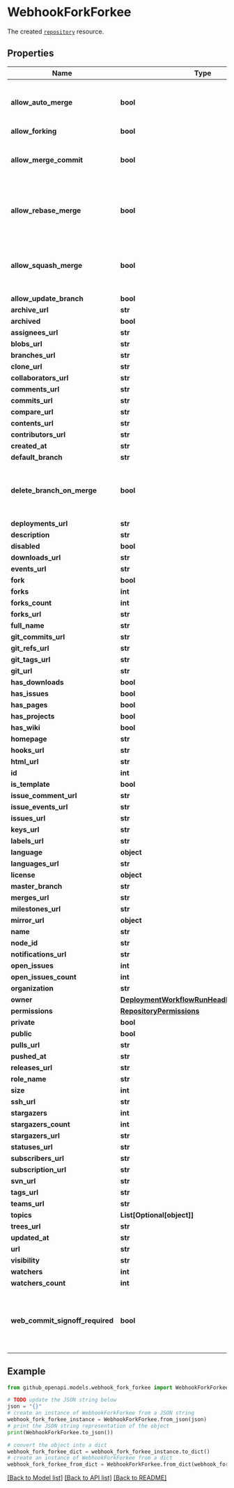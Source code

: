 # WebhookForkForkee

The created [`repository`](https://docs.github.com/rest/repos/repos#get-a-repository) resource.

## Properties

Name | Type | Description | Notes
------------ | ------------- | ------------- | -------------
**allow_auto_merge** | **bool** | Whether to allow auto-merge for pull requests. | [optional] [default to False]
**allow_forking** | **bool** |  | [optional] 
**allow_merge_commit** | **bool** | Whether to allow merge commits for pull requests. | [optional] [default to True]
**allow_rebase_merge** | **bool** | Whether to allow rebase merges for pull requests. | [optional] [default to True]
**allow_squash_merge** | **bool** | Whether to allow squash merges for pull requests. | [optional] [default to True]
**allow_update_branch** | **bool** |  | [optional] 
**archive_url** | **str** |  | 
**archived** | **bool** |  | 
**assignees_url** | **str** |  | 
**blobs_url** | **str** |  | 
**branches_url** | **str** |  | 
**clone_url** | **str** |  | 
**collaborators_url** | **str** |  | 
**comments_url** | **str** |  | 
**commits_url** | **str** |  | 
**compare_url** | **str** |  | 
**contents_url** | **str** |  | 
**contributors_url** | **str** |  | 
**created_at** | **str** |  | 
**default_branch** | **str** |  | 
**delete_branch_on_merge** | **bool** | Whether to delete head branches when pull requests are merged | [optional] [default to False]
**deployments_url** | **str** |  | 
**description** | **str** |  | 
**disabled** | **bool** |  | [optional] 
**downloads_url** | **str** |  | 
**events_url** | **str** |  | 
**fork** | **bool** |  | 
**forks** | **int** |  | 
**forks_count** | **int** |  | 
**forks_url** | **str** |  | 
**full_name** | **str** |  | 
**git_commits_url** | **str** |  | 
**git_refs_url** | **str** |  | 
**git_tags_url** | **str** |  | 
**git_url** | **str** |  | 
**has_downloads** | **bool** |  | 
**has_issues** | **bool** |  | 
**has_pages** | **bool** |  | 
**has_projects** | **bool** |  | 
**has_wiki** | **bool** |  | 
**homepage** | **str** |  | 
**hooks_url** | **str** |  | 
**html_url** | **str** |  | 
**id** | **int** |  | 
**is_template** | **bool** |  | [optional] 
**issue_comment_url** | **str** |  | 
**issue_events_url** | **str** |  | 
**issues_url** | **str** |  | 
**keys_url** | **str** |  | 
**labels_url** | **str** |  | 
**language** | **object** |  | 
**languages_url** | **str** |  | 
**license** | **object** |  | 
**master_branch** | **str** |  | [optional] 
**merges_url** | **str** |  | 
**milestones_url** | **str** |  | 
**mirror_url** | **object** |  | 
**name** | **str** |  | 
**node_id** | **str** |  | 
**notifications_url** | **str** |  | 
**open_issues** | **int** |  | 
**open_issues_count** | **int** |  | 
**organization** | **str** |  | [optional] 
**owner** | [**DeploymentWorkflowRunHeadRepositoryOwner**](DeploymentWorkflowRunHeadRepositoryOwner.md) |  | 
**permissions** | [**RepositoryPermissions**](RepositoryPermissions.md) |  | [optional] 
**private** | **bool** |  | 
**public** | **bool** |  | [optional] 
**pulls_url** | **str** |  | 
**pushed_at** | **str** |  | 
**releases_url** | **str** |  | 
**role_name** | **str** |  | [optional] 
**size** | **int** |  | 
**ssh_url** | **str** |  | 
**stargazers** | **int** |  | [optional] 
**stargazers_count** | **int** |  | 
**stargazers_url** | **str** |  | 
**statuses_url** | **str** |  | 
**subscribers_url** | **str** |  | 
**subscription_url** | **str** |  | 
**svn_url** | **str** |  | 
**tags_url** | **str** |  | 
**teams_url** | **str** |  | 
**topics** | **List[Optional[object]]** |  | 
**trees_url** | **str** |  | 
**updated_at** | **str** |  | 
**url** | **str** |  | 
**visibility** | **str** |  | 
**watchers** | **int** |  | 
**watchers_count** | **int** |  | 
**web_commit_signoff_required** | **bool** | Whether to require contributors to sign off on web-based commits | [optional] 

## Example

```python
from github_openapi.models.webhook_fork_forkee import WebhookForkForkee

# TODO update the JSON string below
json = "{}"
# create an instance of WebhookForkForkee from a JSON string
webhook_fork_forkee_instance = WebhookForkForkee.from_json(json)
# print the JSON string representation of the object
print(WebhookForkForkee.to_json())

# convert the object into a dict
webhook_fork_forkee_dict = webhook_fork_forkee_instance.to_dict()
# create an instance of WebhookForkForkee from a dict
webhook_fork_forkee_from_dict = WebhookForkForkee.from_dict(webhook_fork_forkee_dict)
```
[[Back to Model list]](../README.md#documentation-for-models) [[Back to API list]](../README.md#documentation-for-api-endpoints) [[Back to README]](../README.md)


